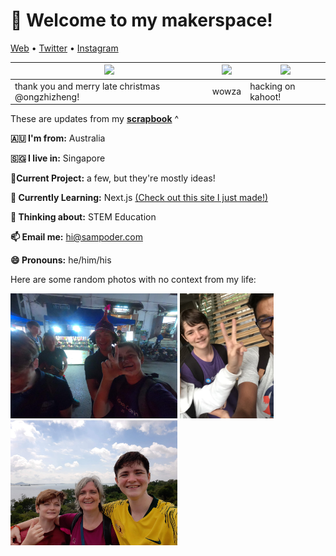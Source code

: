 <h1 align="left">👋 Welcome to my makerspace!</h3>

<p align="left">
  <a href="https://sampoder.com">Web</a> •
  <a href="https://twitter.com/sam_poder">Twitter</a> •
  <a href="https://instagram.com/sam_poder">Instagram</a>
</p>

  
  
  <!--- START_SCRAPBOOK_WIDGET --->
  | <img src ="https://dl.airtable.com/.attachments/96db8bbebac3b3cfb32c4cecf7230ed5/3ed2beb9/image_from_ios.jpg">  |  <img src ="https://dl.airtable.com/.attachments/0ff2d5859aed0e05765eaa384343ab06/b9a00a75/contributions.png"> | <img src ="https://dl.airtable.com/.attachments/b04a92a0972e2f5702a3431db70787c2/fcca4f9c/screenshot_2020-12-30_at_12.09.46_am.png"> |
|---|---|---|
| thank you and merry late christmas @ongzhizheng! | wowza  | hacking on kahoot!   |
  <!--- END_SCRAPBOOK_WIDGET --->
  
  
  
  These are updates from my [**scrapbook**](https://scrapbook.hackclub.com/sampoder) ^
  
**🇦🇺 I'm from:** Australia

**🇸🇬 I live in:** Singapore

**🔭Current Project:** a few, but they're mostly ideas!
  
**🌱 Currently Learning:** Next.js [(Check out this site I just made!)](http://summer.hackclub.com)

**🤔 Thinking about:** STEM Education

**📫 Email me:** hi@sampoder.com

**😄 Pronouns:** he/him/his

Here are some random photos with no context from my life:

<img src ="https://github.com/sampoder/sampoder/raw/master/GOPR5263.JPG" height = "200px">  <img src ="https://github.com/sampoder/sampoder/raw/master/IMG_0269.jpg" height = "200px"> <img src ="https://github.com/sampoder/sampoder/raw/master/20200807_111143.jpg/" height = "200px">

